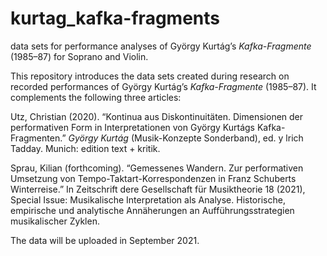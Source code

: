 # kurtag_kafka-fragments
data sets for performance analyses of György Kurtág’s *Kafka-Fragmente* (1985–87) for Soprano and Violin.

This repository introduces the data sets created during research on recorded performances of György Kurtág’s *Kafka-Fragmente* (1985–87). It complements the following three articles:

Utz, Christian (2020). “Kontinua aus Diskontinuitäten. Dimensionen der performativen Form in Interpretationen von György Kurtágs Kafka-Fragmenten.” *György Kurtág* (Musik-Konzepte Sonderband), ed. y lrich Tadday. Munich: edition text + kritik. 

Sprau, Kilian (forthcoming). “Gemessenes Wandern. Zur performativen Umsetzung von Tempo-Taktart-Korrespondenzen in Franz Schuberts Winterreise.” In Zeitschrift dere Gesellschaft für Musiktheorie 18 (2021), Special Issue: Musikalische Interpretation als Analyse. Historische, empirische und analytische Annäherungen an Aufführungsstrategien musikalischer Zyklen.

The data will be uploaded in September 2021.


